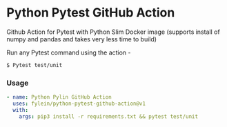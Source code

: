# Python Pytest GitHub Action
Github Action for Pytest with Python Slim Docker image (supports install of numpy and pandas and takes very less time to build)

Run any Pytest command using the action -

```bash
$ Pytest test/unit
```

### Usage

```yml
- name: Python Pylin GitHub Action
  uses: fylein/python-pytest-github-action@v1
  with:
    args: pip3 install -r requirements.txt && pytest test/unit
```
